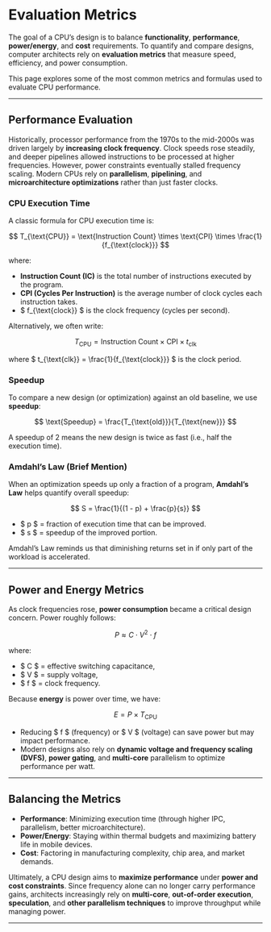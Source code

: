 # Evaluation Metrics 

The goal of a CPU’s design is to balance **functionality**, **performance**, **power/energy**, and **cost** requirements. To quantify and compare designs, computer architects rely on **evaluation metrics** that measure speed, efficiency, and power consumption.  

This page explores some of the most common metrics and formulas used to evaluate CPU performance.

---

## Performance Evaluation

Historically, processor performance from the 1970s to the mid-2000s was driven largely by **increasing clock frequency**. Clock speeds rose steadily, and deeper pipelines allowed instructions to be processed at higher frequencies. However, power constraints eventually stalled frequency scaling. Modern CPUs rely on **parallelism**, **pipelining**, and **microarchitecture optimizations** rather than just faster clocks.

### CPU Execution Time

A classic formula for CPU execution time is:

$$
T_{\text{CPU}} = \text{Instruction Count} \times \text{CPI} \times \frac{1}{f_{\text{clock}}}
$$

where:
- **Instruction Count (IC)** is the total number of instructions executed by the program.
- **CPI (Cycles Per Instruction)** is the average number of clock cycles each instruction takes.
- $ f_{\text{clock}} $ is the clock frequency (cycles per second).

Alternatively, we often write:

$$
T_{\text{CPU}} = \text{Instruction Count} \times \text{CPI} \times t_{\text{clk}}
$$

where $ t_{\text{clk}} = \frac{1}{f_{\text{clock}}} $ is the clock period.

### Speedup

To compare a new design (or optimization) against an old baseline, we use **speedup**:

$$
\text{Speedup} = \frac{T_{\text{old}}}{T_{\text{new}}}
$$

A speedup of 2 means the new design is twice as fast (i.e., half the execution time).

### Amdahl’s Law (Brief Mention)

When an optimization speeds up only a fraction of a program, **Amdahl’s Law** helps quantify overall speedup:

$$
S = \frac{1}{(1 - p) + \frac{p}{s}}
$$

- $ p $ = fraction of execution time that can be improved.
- $ s $ = speedup of the improved portion.

Amdahl’s Law reminds us that diminishing returns set in if only part of the workload is accelerated.

---

## Power and Energy Metrics

As clock frequencies rose, **power consumption** became a critical design concern. Power roughly follows:

$$
P \approx C \cdot V^2 \cdot f
$$

where:
- $ C $ = effective switching capacitance,
- $ V $ = supply voltage,
- $ f $ = clock frequency.

Because **energy** is power over time, we have:

$$
E = P \times T_{\text{CPU}}
$$

- Reducing $ f $ (frequency) or $ V $ (voltage) can save power but may impact performance.
- Modern designs also rely on **dynamic voltage and frequency scaling (DVFS)**, **power gating**, and **multi-core** parallelism to optimize performance per watt.

---

## Balancing the Metrics

- **Performance**: Minimizing execution time (through higher IPC, parallelism, better microarchitecture).  
- **Power/Energy**: Staying within thermal budgets and maximizing battery life in mobile devices.  
- **Cost**: Factoring in manufacturing complexity, chip area, and market demands.

Ultimately, a CPU design aims to **maximize performance** under **power and cost constraints**. Since frequency alone can no longer carry performance gains, architects increasingly rely on **multi-core**, **out-of-order execution**, **speculation**, and **other parallelism techniques** to improve throughput while managing power.

---

